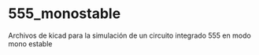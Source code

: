 # 555_monostable
Archivos de kicad para la simulación de un circuito integrado 555 en modo mono estable
